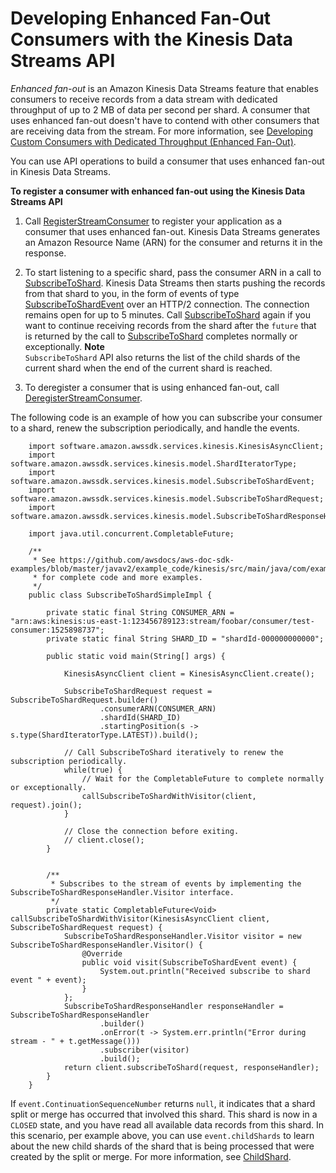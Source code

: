# Developing Enhanced Fan\-Out Consumers with the Kinesis Data Streams API<a name="building-enhanced-consumers-api"></a>

*Enhanced fan\-out* is an Amazon Kinesis Data Streams feature that enables consumers to receive records from a data stream with dedicated throughput of up to 2 MB of data per second per shard\. A consumer that uses enhanced fan\-out doesn't have to contend with other consumers that are receiving data from the stream\. For more information, see [Developing Custom Consumers with Dedicated Throughput \(Enhanced Fan\-Out\)](enhanced-consumers.md)\.

You can use API operations to build a consumer that uses enhanced fan\-out in Kinesis Data Streams\.

**To register a consumer with enhanced fan\-out using the Kinesis Data Streams API**

1. Call [RegisterStreamConsumer](https://docs.aws.amazon.com/kinesis/latest/APIReference/API_RegisterStreamConsumer.html) to register your application as a consumer that uses enhanced fan\-out\. Kinesis Data Streams generates an Amazon Resource Name \(ARN\) for the consumer and returns it in the response\.

1. To start listening to a specific shard, pass the consumer ARN in a call to [SubscribeToShard](https://docs.aws.amazon.com/kinesis/latest/APIReference/API_SubscribeToShard.html)\. Kinesis Data Streams then starts pushing the records from that shard to you, in the form of events of type [SubscribeToShardEvent](https://docs.aws.amazon.com/kinesis/latest/APIReference/API_SubscribeToShardEvent.html) over an HTTP/2 connection\. The connection remains open for up to 5 minutes\. Call [SubscribeToShard](https://docs.aws.amazon.com/kinesis/latest/APIReference/API_SubscribeToShard.html) again if you want to continue receiving records from the shard after the `future` that is returned by the call to [SubscribeToShard](https://docs.aws.amazon.com/kinesis/latest/APIReference/API_SubscribeToShard.html) completes normally or exceptionally\.
**Note**  
`SubscribeToShard` API also returns the list of the child shards of the current shard when the end of the current shard is reached\. 

1. To deregister a consumer that is using enhanced fan\-out, call [DeregisterStreamConsumer](https://docs.aws.amazon.com/kinesis/latest/APIReference/API_DeregisterStreamConsumer.html)\.

The following code is an example of how you can subscribe your consumer to a shard, renew the subscription periodically, and handle the events\.

```
    import software.amazon.awssdk.services.kinesis.KinesisAsyncClient;
    import software.amazon.awssdk.services.kinesis.model.ShardIteratorType;
    import software.amazon.awssdk.services.kinesis.model.SubscribeToShardEvent;
    import software.amazon.awssdk.services.kinesis.model.SubscribeToShardRequest;
    import software.amazon.awssdk.services.kinesis.model.SubscribeToShardResponseHandler;
     
    import java.util.concurrent.CompletableFuture;
     
    /**
     * See https://github.com/awsdocs/aws-doc-sdk-examples/blob/master/javav2/example_code/kinesis/src/main/java/com/example/kinesis/KinesisStreamEx.java
     * for complete code and more examples.
     */
    public class SubscribeToShardSimpleImpl {
     
        private static final String CONSUMER_ARN = "arn:aws:kinesis:us-east-1:123456789123:stream/foobar/consumer/test-consumer:1525898737";
        private static final String SHARD_ID = "shardId-000000000000";
     
        public static void main(String[] args) {
     
            KinesisAsyncClient client = KinesisAsyncClient.create();
     
            SubscribeToShardRequest request = SubscribeToShardRequest.builder()
                    .consumerARN(CONSUMER_ARN)
                    .shardId(SHARD_ID)
                    .startingPosition(s -> s.type(ShardIteratorType.LATEST)).build();
     
            // Call SubscribeToShard iteratively to renew the subscription periodically.
            while(true) {
                // Wait for the CompletableFuture to complete normally or exceptionally.
                callSubscribeToShardWithVisitor(client, request).join();
            }
     
            // Close the connection before exiting.
            // client.close();
        }
     
     
        /**
         * Subscribes to the stream of events by implementing the SubscribeToShardResponseHandler.Visitor interface.
         */
        private static CompletableFuture<Void> callSubscribeToShardWithVisitor(KinesisAsyncClient client, SubscribeToShardRequest request) {
            SubscribeToShardResponseHandler.Visitor visitor = new SubscribeToShardResponseHandler.Visitor() {
                @Override
                public void visit(SubscribeToShardEvent event) {
                    System.out.println("Received subscribe to shard event " + event);
                }
            };
            SubscribeToShardResponseHandler responseHandler = SubscribeToShardResponseHandler
                    .builder()
                    .onError(t -> System.err.println("Error during stream - " + t.getMessage()))
                    .subscriber(visitor)
                    .build();
            return client.subscribeToShard(request, responseHandler);
        }
    }
```

 If `event.ContinuationSequenceNumber` returns `null`, it indicates that a shard split or merge has occurred that involved this shard\. This shard is now in a `CLOSED` state, and you have read all available data records from this shard\. In this scenario, per example above, you can use `event.childShards` to learn about the new child shards of the shard that is being processed that were created by the split or merge\. For more information, see [ChildShard](https://docs.aws.amazon.com/kinesis/latest/APIReference/API_ChildShard.html)\.